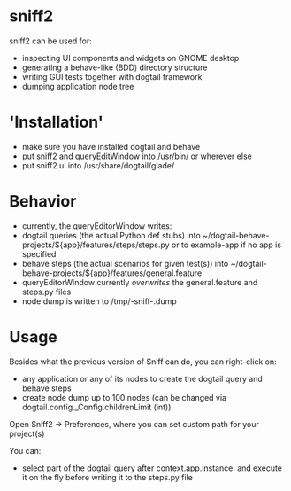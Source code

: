 # sniff2
sniff2 can be used for:
- inspecting UI components and widgets on GNOME desktop
- generating a behave-like (BDD) directory structure
- writing GUI tests together with dogtail framework
- dumping application node tree

# 'Installation'
- make sure you have installed dogtail and behave
- put sniff2 and queryEditWindow into /usr/bin/ or wherever else
- put sniff2.ui into /usr/share/dogtail/glade/ 

# Behavior
- currently, the queryEditorWindow writes:
- dogtail queries (the actual Python def stubs) into ~/dogtail-behave-projects/${app}/features/steps/steps.py or to example-app if no app is specified
- behave steps (the actual scenarios for given test(s)) into ~/dogtail-behave-projects/${app}/features/general.feature
- queryEditorWindow currently *overwrites* the general.feature and steps.py files
- node dump is written to /tmp/<app name>-sniff-<time>.dump

# Usage
Besides what the previous version of Sniff can do, you can right-click on:
- any application or any of its nodes to create the dogtail query and behave steps
- create node dump up to 100 nodes (can be changed via dogtail.config._Config.childrenLimit (int))

Open Sniff2 -> Preferences, where you can set custom path for your project(s)

You can:
- select part of the dogtail query after context.app.instance. and execute it on the fly before writing it to the steps.py file

